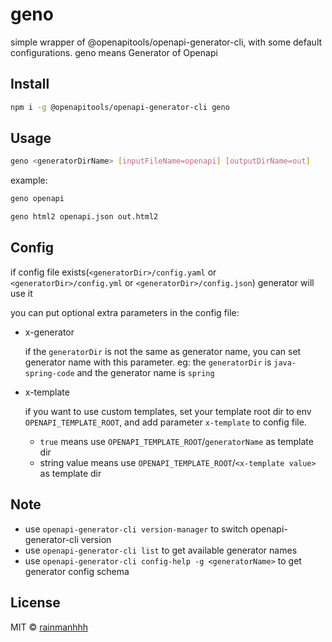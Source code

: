 
# geno

simple wrapper of @openapitools/openapi-generator-cli, with some default configurations.
geno means Generator of Openapi

## Install

```bash
npm i -g @openapitools/openapi-generator-cli geno
```

## Usage
```bash
geno <generatorDirName> [inputFileName=openapi] [outputDirName=out]
```
example:
```bash
geno openapi
```
```bash
geno html2 openapi.json out.html2
```

## Config
if config file exists(`<generatorDir>/config.yaml` or `<generatorDir>/config.yml` or `<generatorDir>/config.json`) 
generator will use it

you can put optional extra parameters in the config file:
- x-generator
    
    if the `generatorDir` is not the same as generator name, you can set generator name with this parameter.
    eg: the `generatorDir` is `java-spring-code` and the generator name is `spring`

- x-template
  
    if you want to use custom templates, set your template root dir to env `OPENAPI_TEMPLATE_ROOT`, and add
    parameter `x-template` to config file.

    * `true` means use `OPENAPI_TEMPLATE_ROOT`/`generatorName` as template dir
    * string value means use `OPENAPI_TEMPLATE_ROOT`/`<x-template value>` as template dir

## Note
- use `openapi-generator-cli version-manager` to switch openapi-generator-cli version
- use `openapi-generator-cli list` to get available generator names
- use `openapi-generator-cli config-help -g <generatorName>` to get generator config schema  

## License

MIT &copy; [rainmanhhh](https://github.com/rainmanhhh)
